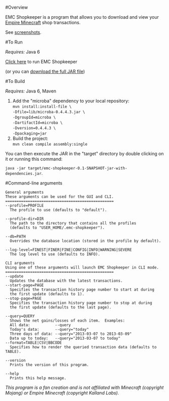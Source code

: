 #Overview

EMC Shopkeeper is a program that allows you to download and view your [Empire Minecraft][1] shop transactions.

See [screenshots][4].

#To Run

*Requires:* Java 6

[Click here][2] to run EMC Shopkeeper

(or you can [download the full JAR file][3])

#To Build

*Requires:* Java 6, Maven

1. Add the "microba" dependency to your local repository:  
`mvn install:install-file \`  
`-Dfile=lib/microba-0.4.4.3.jar \`  
`-DgroupId=microba \`  
`-DartifactId=microba \`  
`-Dversion=0.4.4.3 \`  
`-Dpackaging=jar`
1. Build the project:  
`mvn clean compile assembly:single`

You can then execute the JAR in the "target" directory by double clicking on it or running this command:

`java -jar target/emc-shopkeeper-0.1-SNAPSHOT-jar-with-dependencies.jar`.

#Command-line arguments

    General arguments
    These arguments can be used for the GUI and CLI.
    ================================================
    --profile=PROFILE
      The profile to use (defaults to "default").

    --profile-dir=DIR
      The path to the directory that contains all the profiles
      (defaults to "USER_HOME/.emc-shopkeeper").

    --db=PATH
      Overrides the database location (stored in the profile by default).

    --log-level=FINEST|FINER|FINE|CONFIG|INFO|WARNING|SEVERE
      The log level to use (defaults to INFO).

    CLI arguments
    Using one of these arguments will launch EMC Shopkeeper in CLI mode.
    ================================================
    --update
      Updates the database with the latest transactions.
    --start-page=PAGE
      Specifies the transaction history page number to start at during
      the first update (defaults to 1).
    --stop-page=PAGE
      Specifies the transaction history page number to stop at during
      the first update (defaults to the last page).

    --query=QUERY
      Shows the net gains/losses of each item.  Examples:
      All data:           --query
      Today's data:       --query="today"
      Three days of data: --query="2013-03-07 to 2013-03-09"
      Data up to today:   --query="2013-03-07 to today"
    --format=TABLE|CSV|BBCODE
      Specifies how to render the queried transaction data (defaults to TABLE).

    --version
      Prints the version of this program.

    --help
      Prints this help message.

*This program is a fan creation and is not affiliated with Minecraft (copyright Mojang) or Empire Minecraft (copyright Kalland Labs).*

[1]: http://empireminecraft.com
[2]: https://github.com/mangstadt/emc-shopkeeper/raw/master/dist/emc-shopkeeper.jnlp
[3]: https://github.com/mangstadt/emc-shopkeeper/raw/master/dist/emc-shopkeeper-full.jar
[4]: https://github.com/mangstadt/emc-shopkeeper/tree/master/screenshots
